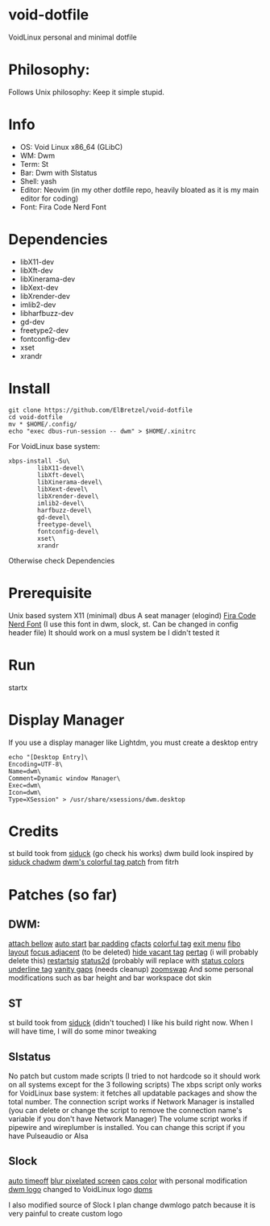# void-dotfile
VoidLinux personal and minimal dotfile

# Philosophy:
Follows Unix philosophy: Keep it simple stupid.

# Info

- OS: Void Linux x86_64 (GLibC)
- WM: Dwm
- Term: St
- Bar: Dwm with Slstatus
- Shell: yash
- Editor: Neovim (in my other dotfile repo, heavily bloated as it is my main editor for coding)
- Font: Fira Code Nerd Font

# Dependencies

- libX11-dev
- libXft-dev
- libXinerama-dev
- libXext-dev
- libXrender-dev
- imlib2-dev
- libharfbuzz-dev
- gd-dev
- freetype2-dev
- fontconfig-dev
- xset
- xrandr

# Install

```
git clone https://github.com/ElBretzel/void-dotfile
cd void-dotfile
mv * $HOME/.config/
echo "exec dbus-run-session -- dwm" > $HOME/.xinitrc
```

For VoidLinux base system:
```
xbps-install -Su\
        libX11-devel\
        libXft-devel\
        libXinerama-devel\
        libXext-devel\
        libXrender-devel\
        imlib2-devel\
        harfbuzz-devel\
        gd-devel\
        freetype-devel\
        fontconfig-devel\
        xset\
        xrandr
```

Otherwise check Dependencies

# Prerequisite

Unix based system
X11 (minimal)
dbus
A seat manager (elogind)
[Fira Code Nerd Font](https://www.nerdfonts.com/font-downloads) (I use this font in dwm, slock, st. Can be changed in config header file)
It should work on a musl system be I didn't tested it

# Run

startx

# Display Manager

If you use a display manager like Lightdm, you must create a desktop entry

```
echo "[Desktop Entry]\
Encoding=UTF-8\
Name=dwm\
Comment=Dynamic window Manager\
Exec=dwm\
Icon=dwm\
Type=XSession" > /usr/share/xsessions/dwm.desktop
```

# Credits

st build took from [siduck](https://github.com/siduck/st) (go check his
works)
dwm build look inspired by [siduck chadwm](https://github.com/siduck/chadwm/)
[dwm's colorful tag patch](https://github.com/fitrh/dwm/issues/1) from fitrh

# Patches (so far)

## DWM:

[attach bellow](https://dwm.suckless.org/patches/attachbelow/)
[auto start](https://dwm.suckless.org/patches/autostart/)
[bar padding](https://dwm.suckless.org/patches/barpadding/)
[cfacts](https://dwm.suckless.org/patches/cfacts/)
[colorful tag](https://github.com/fitrh/dwm/issues/1)
[exit menu](https://dwm.suckless.org/patches/exitmenu/)
[fibo layout](https://dwm.suckless.org/patches/fibonacci/)
[focus adjacent](https://dwm.suckless.org/patches/focusadjacenttag/) (to be
deleted)
[hide vacant tag](https://dwm.suckless.org/patches/hide_vacant_tags/)
[pertag](https://dwm.suckless.org/patches/pertag/) (i will probably delete this)
[restartsig](https://dwm.suckless.org/patches/restartsig/)
[status2d](https://dwm.suckless.org/patches/status2d/) (probably will replace
with [status colors](https://dwm.suckless.org/patches/statuscolors/)
[underline tag](https://dwm.suckless.org/patches/underlinetags/)
[vanity gaps](https://dwm.suckless.org/patches/vanitygaps/) (needs cleanup)
[zoomswap](https://dwm.suckless.org/patches/zoomswap/)
And some personal modifications such as bar height and bar workspace dot skin

## ST

st build took from [siduck](https://github.com/siduck/st) (didn't touched)
I like his build right now. When I will have time, I will do some minor tweaking

## Slstatus

No patch but custom made scripts (I tried to not hardcode so it should work on all systems except for the 3 following scripts)
The xbps script only works for VoidLinux base system: it fetches all updatable packages and show the total number.
The connection script works if Network Manager is installed (you can delete or
change the script to remove the connection name's variable if you don't have Network Manager)
The volume script works if pipewire and wireplumber is installed. You can change
this script if you have Pulseaudio or Alsa

## Slock

[auto timeoff](https://tools.suckless.org/slock/patches/auto-timeout/)
[blur pixelated screen](https://tools.suckless.org/slock/patches/blur-pixelated-screen/)
[caps color](https://tools.suckless.org/slock/patches/capscolor/) with personal
modification
[dwm logo](https://tools.suckless.org/slock/patches/dwmlogo/) changed to
VoidLinux logo
[dpms](https://tools.suckless.org/slock/patches/dpms/)

I also modified source of Slock
I plan change dwmlogo patch because it is very painful to create custom logo

